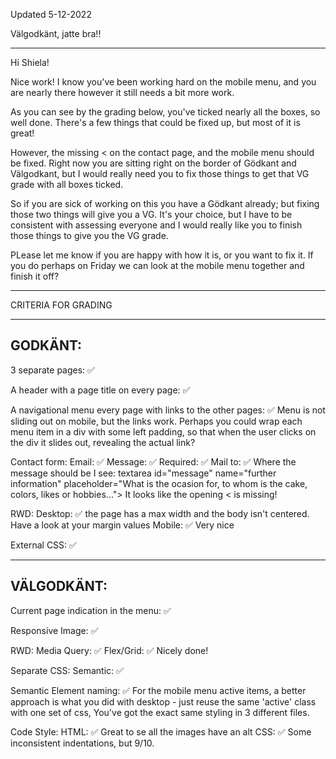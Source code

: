 Updated 5-12-2022

Välgodkänt, jatte bra!!

*************************************

Hi Shiela!

Nice work! I know you've been working hard on the mobile menu, and you are nearly there however it still needs a bit more work.

As you can see by the grading below, you've ticked nearly all the boxes, so well done. There's a few things that could be fixed up, but most of it is great!

However, the missing < on the contact page, and the mobile menu should be fixed. Right now you are sitting right on the border of Gödkant and Välgodkant, but I would really need you to fix those things to get that VG grade with all boxes ticked.

So if you are sick of working on this you have a Gödkant already; but fixing those two things will give you a VG. It's your choice, but I have to be consistent with assessing everyone and I would really like you to finish those things to give you the VG grade.

PLease let me know if you are happy with how it is, or you want to fix it. If you do perhaps on Friday we can look at the mobile menu together and finish it off? 

*************************************

CRITERIA FOR GRADING

*************************************

GODKÄNT:
-------------------------------------

3 separate pages: ✅

A header with a page title on every page: ✅

A navigational menu every page with links to the other pages: ✅ 
  Menu is not sliding out on mobile, but the links work.
  Perhaps you could wrap each menu item in a div with some left padding, so that when the user clicks on the div it slides out, revealing the actual link?

Contact form:
    Email: ✅
    Message: ✅
    Required: ✅
    Mail to: ✅
    Where the message should be I see:
      textarea id="message" name="further information" placeholder="What is the ocasion for, to whom is the cake, colors, likes or hobbies...">
    It looks like the opening < is missing!

RWD:
    Desktop: ✅
      the page has a max width and the body isn't centered. Have a look at your margin values
    Mobile: ✅
     Very nice

External CSS: ✅

-------------------------------------

VÄLGODKÄNT:
-------------------------------------

Current page indication in the menu: ✅

Responsive Image: ✅
  
RWD:
  Media Query: ✅
  Flex/Grid: ✅
    Nicely done!

Separate CSS: 
  Semantic: ✅

Semantic Element naming: ✅
  For the mobile menu active items, a better approach is what you did with desktop - just reuse the same 'active' class with one set of css, You've got the exact same styling in 3 different files. 

Code Style:
  HTML: ✅
    Great to se all the images have an alt
  CSS: ✅
    Some inconsistent indentations, but 9/10.